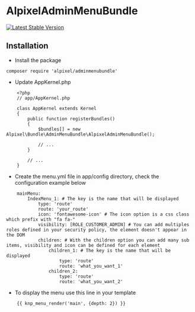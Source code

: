 
AlpixelAdminMenuBundle
=================

[![Latest Stable Version](https://poser.pugx.org/alpixel/adminmenubundle/v/stable)](https://packagist.org/packages/alpixel/adminmenubundle)

## Installation


* Install the package

```
composer require 'alpixel/adminmenubundle'
```

* Update AppKernel.php


```
    <?php
    // app/AppKernel.php
    
    class AppKernel extends Kernel
    {
        public function registerBundles()
        {
            $bundles[] = new Alpixel\Bundle\AdminMenuBundle\AlpixelAdminMenuBundle();

            // ...
        }

        // ...       
    }
```

* Create the menu.yml file in app/config directory, check the configuration example below

```
    mainMenu:
        IndexMenu_1: # The key is the name that will be displayed
            type: 'route'
            route: 'your_route'
            icon: 'fontawesome-icon' # The icon option is a css class which prefix with "fa fa-" 
            visibility: [ROLE_CUSTOMER_ADMIN] # You can add multiples roles defined in your security policy, the element doesn't appear in the DOM
            children: # With the children option you can add many sub items, visibility and icon can be defined for each element
                children_1: # The key is the name that will be displayed
                    type: 'route'
                    route: 'what_you_want_1'
                children_2:
                    type: 'route'
                    route: 'what_you_want_2'
```

* To display the menu use this line in your template

```
    {{ knp_menu_render('main', {depth: 2}) }}
```
